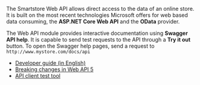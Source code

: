 ﻿The Smartstore Web API allows direct access to the data of an online store. It is built on the most recent 
technologies Microsoft offers for web based data consuming, the **ASP.NET Core Web API** and the **OData** provider. 

The Web API module provides interactive documentation using **Swagger API help**. It is capable to send test 
requests to the API through a **Try it out** button. To open the Swagger help pages, send a request to `http://www.mystore.com/docs/api`

- [Developer guide (in English)](https://smartstore.gitbook.io/developer-guide/framework/web-api)
- [Breaking changes in Web API 5](https://smartstore.gitbook.io/developer-guide/framework/web-api/breaking-changes-in-web-api-5)
- [API client test tool](https://github.com/smartstore/Smartstore/tree/main/tools/Smartstore.WebApi.Client)
